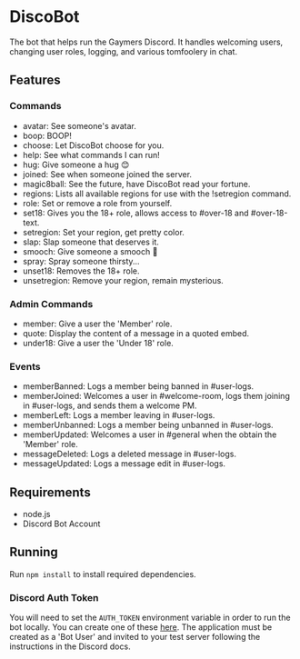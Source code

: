 DiscoBot
========

The bot that helps run the Gaymers Discord. It handles welcoming users,
changing user roles, logging, and various tomfoolery in chat.

Features
--------

### Commands
- avatar: See someone's avatar.
- boop: BOOP!
- choose: Let DiscoBot choose for you.
- help: See what commands I can run!
- hug: Give someone a hug :blush:
- joined: See when someone joined the server.
- magic8ball: See the future, have DiscoBot read your fortune.
- regions: Lists all available regions for use with the !setregion command.
- role: Set or remove a role from yourself.
- set18: Gives you the 18+ role, allows access to #over-18 and #over-18-text.
- setregion: Set your region, get pretty color.
- slap: Slap someone that deserves it.
- smooch: Give someone a smooch :kiss:
- spray: Spray someone thirsty...
- unset18: Removes the 18+ role.
- unsetregion: Remove your region, remain mysterious.

### Admin Commands
- member: Give a user the 'Member' role.
- quote: Display the content of a message in a quoted embed.
- under18: Give a user the 'Under 18' role.

### Events
- memberBanned: Logs a member being banned in #user-logs.
- memberJoined: Welcomes a user in #welcome-room, logs them joining
  in #user-logs, and sends them a welcome PM.
- memberLeft: Logs a member leaving in #user-logs.
- memberUnbanned: Logs a member being unbanned in #user-logs.
- memberUpdated: Welcomes a user in #general when the obtain the 'Member' role.
- messageDeleted: Logs a deleted message in #user-logs.
- messageUpdated: Logs a message edit in #user-logs.

Requirements
------------

- node.js
- Discord Bot Account

Running
-------

Run `npm install` to install required dependencies.

### Discord Auth Token

You will need to set the `AUTH_TOKEN` environment variable in order to run the
bot locally. You can create one of these
[here](https://discordapp.com/developers/applications/me). The application must
be created as a 'Bot User' and invited to your test server following the
instructions in the Discord docs.
